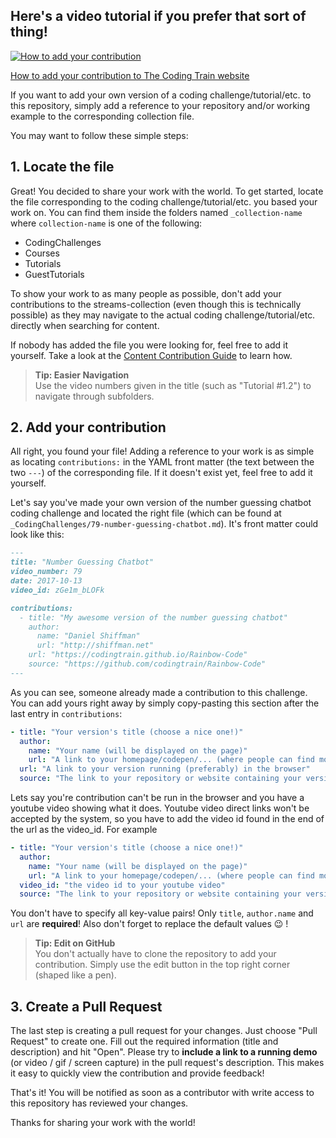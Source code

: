 ## Here's a video tutorial if you prefer that sort of thing!

[![How to add your contribution](http://i3.ytimg.com/vi/fkIr0inoQ7Y/hqdefault.jpg)](https://youtu.be/fkIr0inoQ7Y)

[How to add your contribution to The Coding Train website](https://youtu.be/fkIr0inoQ7Y)

If you want to add your own version of a coding challenge/tutorial/etc. to this repository, simply add a reference to your repository and/or working example to the corresponding collection file.

You may want to follow these simple steps:


## 1. Locate the file

Great! You decided to share your work with the world. To get started, locate the file corresponding to the coding challenge/tutorial/etc. you based your work on. You can find them inside the folders named `_collection-name` where `collection-name` is one of the following:

* CodingChallenges
* Courses
* Tutorials
* GuestTutorials

To show your work to as many people as possible, don't add your contributions to the streams-collection (even though this is technically possible) as they may navigate to the actual coding challenge/tutorial/etc. directly when searching for content.

If nobody has added the file you were looking for, feel free to add it yourself. Take a look at the [Content Contribution Guide](Content-Contribution-Guide) to learn how.

> **Tip: Easier Navigation**  
> Use the video numbers given in the title (such as "Tutorial #1.2") to navigate through subfolders.


## 2. Add your contribution

All right, you found your file! Adding a reference to your work is as simple as locating `contributions:` in the YAML front matter (the text between the two `---`) of the corresponding file. If it doesn't exist yet, feel free to add it yourself.

Let's say you've made your own version of the number guessing chatbot coding challenge and located the right file (which can be found at `_CodingChallenges/79-number-guessing-chatbot.md`). It's front matter could look like this:

``` markdown
---
title: "Number Guessing Chatbot"
video_number: 79
date: 2017-10-13
video_id: zGe1m_bLOFk

contributions:
  - title: "My awesome version of the number guessing chatbot"
    author:
      name: "Daniel Shiffman"
      url: "http://shiffman.net"
    url: "https://codingtrain.github.io/Rainbow-Code"
    source: "https://github.com/codingtrain/Rainbow-Code"
---
```

As you can see, someone already made a contribution to this challenge. You can add yours right away by simply copy-pasting this section after the last entry in `contributions`:

``` yaml
- title: "Your version's title (choose a nice one!)"
  author:
    name: "Your name (will be displayed on the page)"
    url: "A link to your homepage/codepen/... (where people can find more of your work)"
  url: "A link to your version running (preferably) in the browser"
  source: "The link to your repository or website containing your version's code"
```

Lets say you're contribution can't be run in the browser and you have a youtube video showing what it does. Youtube video direct links won't be accepted by the system, so you have to add the video id found in the end of the url as the video_id. For example

``` yaml
- title: "Your version's title (choose a nice one!)"
  author:
    name: "Your name (will be displayed on the page)"
    url: "A link to your homepage/codepen/... (where people can find more of your work)"
  video_id: "the video id to your youtube video"
  source: "The link to your repository or website containing your version's code"
```

You don't have to specify all key-value pairs! Only `title`, `author.name` and `url` are **required**! Also don't forget to replace the default values 😉 !

> **Tip: Edit on GitHub**  
> You don't actually have to clone the repository to add your contribution. Simply use the edit button in the top right corner (shaped like a pen).


## 3. Create a Pull Request

The last step is creating a pull request for your changes. Just choose "Pull Request" to create one. Fill out the required information (title and description) and hit "Open". Please try to **include a link to a running demo** (or video / gif /  screen capture) in the pull request's description. This makes it easy to  quickly view the contribution and provide feedback!

That's it! You will be notified as soon as a contributor with write access to this repository has reviewed your changes.

Thanks for sharing your work with the world!
